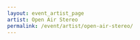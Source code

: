 ```yaml
---
layout: event_artist_page
artist: Open Air Stereo
permalink: /event/artist/open-air-stereo/
---
```



